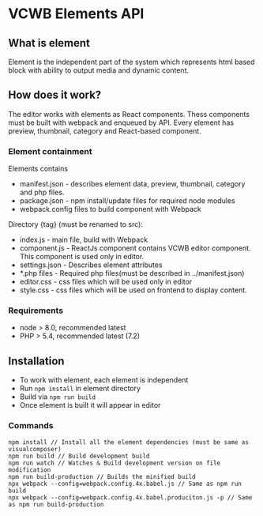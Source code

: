 # VCWB Elements API


## What is element
Element is the independent part of the system which represents html based block with ability to output media and dynamic content.

## How does it work?
The editor works with elements as React components. Thess components must be built with webpack and enqueued by API.
Every element has preview, thumbnail, category and React-based component.

### Element containment 

Elements contains
- manifest.json - describes element data, preview, thumbnail, category and php files.
- package.json - npm install/update files for required node modules
- webpack.config files to build component with Webpack

Directory {tag} (must be renamed to src):
- index.js - main file, build with Webpack
- component.js - ReactJs component contains VCWB editor component. This component is used only in editor.
- settings.json - Describes element attributes
- *.php files - Required php files(must be described in ../manifest.json)
- editor.css - css files which will be used only in editor
- style.css - css files which will be used on frontend to display content.

### Requirements
- node > 8.0, recommended latest
- PHP > 5.4, recommended latest (7.2)

## Installation
- To work with element, each element is independent
- Run `npm install` in element directory
- Build via `npm run build`
- Once element is built it will appear in editor

### Commands
```
npm install // Install all the element dependencies (must be same as visualcomposer)
npm run build // Build development build
npm run watch // Watches & Build development version on file modification
npm run build-production // Builds the minified build
npx webpack --config=webpack.config.4x.babel.js // Same as npm run build
npx webpack --config=webpack.config.4x.babel.produciton.js -p // Same as npm run build-production
```